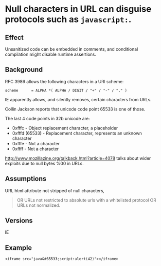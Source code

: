 # Null characters in URL can disguise protocols such as `javascript:`. #

## Effect ##
Unsanitized code can be embedded in comments, and conditional compilation might disable runtime assertions.


## Background ##
RFC 3986 allows the following characters in a URI scheme:
```
scheme      = ALPHA *( ALPHA / DIGIT / "+" / "-" / "." )
```

IE apparently allows, and silently removes, certain characters from URLs.

Collin Jackson reports that unicode code point 65533 is one of those.

The last 4 code points in 32b unicode are:
  * 0xfffc - Object replacement character, a placeholder
  * 0xfffd (65533) - Replacement character, represents an unknown character
  * 0xfffe - Not a character
  * 0xffff - Not a character

http://www.mozillazine.org/talkback.html?article=4078 talks about wider exploits due to null bytes %00 in URLs.



## Assumptions ##
URL html attribute not stripped of null characters,
> OR
URLs not restricted to absolute urls with a whitelisted protocol
> OR
URLs not normalized.


## Versions ##
IE


## Example ##
```
<iframe src="java&#65533;script:alert(42)"></iframe>
```